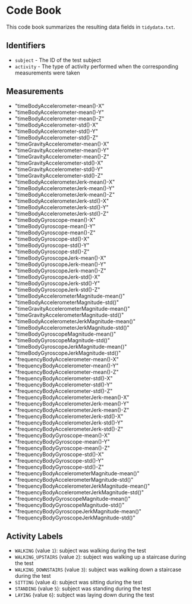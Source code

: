 # Code Book

This code book summarizes the resulting data fields in `tidydata.txt`.

## Identifiers

* `subject` - The ID of the test subject
* `activity` - The type of activity performed when the corresponding measurements were taken

## Measurements

*  "timeBodyAccelerometer-mean()-X"
*  "timeBodyAccelerometer-mean()-Y"
*  "timeBodyAccelerometer-mean()-Z"
*  "timeBodyAccelerometer-std()-X"
*  "timeBodyAccelerometer-std()-Y"
*  "timeBodyAccelerometer-std()-Z"
*  "timeGravityAccelerometer-mean()-X"
*  "timeGravityAccelerometer-mean()-Y"
*  "timeGravityAccelerometer-mean()-Z"
*  "timeGravityAccelerometer-std()-X"
*  "timeGravityAccelerometer-std()-Y"
*  "timeGravityAccelerometer-std()-Z"
*  "timeBodyAccelerometerJerk-mean()-X"
*  "timeBodyAccelerometerJerk-mean()-Y"
*  "timeBodyAccelerometerJerk-mean()-Z"
*  "timeBodyAccelerometerJerk-std()-X"
*  "timeBodyAccelerometerJerk-std()-Y"
*  "timeBodyAccelerometerJerk-std()-Z"
*  "timeBodyGyroscope-mean()-X"
*  "timeBodyGyroscope-mean()-Y"
*  "timeBodyGyroscope-mean()-Z"
*  "timeBodyGyroscope-std()-X"
*  "timeBodyGyroscope-std()-Y"
*  "timeBodyGyroscope-std()-Z"
*  "timeBodyGyroscopeJerk-mean()-X"
*  "timeBodyGyroscopeJerk-mean()-Y"
*  "timeBodyGyroscopeJerk-mean()-Z"
*  "timeBodyGyroscopeJerk-std()-X"
*  "timeBodyGyroscopeJerk-std()-Y"
*  "timeBodyGyroscopeJerk-std()-Z"
*  "timeBodyAccelerometerMagnitude-mean()"
*  "timeBodyAccelerometerMagnitude-std()"
*  "timeGravityAccelerometerMagnitude-mean()"
*  "timeGravityAccelerometerMagnitude-std()"
*  "timeBodyAccelerometerJerkMagnitude-mean()"
*  "timeBodyAccelerometerJerkMagnitude-std()"
*  "timeBodyGyroscopeMagnitude-mean()"
*  "timeBodyGyroscopeMagnitude-std()"
*  "timeBodyGyroscopeJerkMagnitude-mean()"
*  "timeBodyGyroscopeJerkMagnitude-std()"
*  "frequencyBodyAccelerometer-mean()-X"
*  "frequencyBodyAccelerometer-mean()-Y"
*  "frequencyBodyAccelerometer-mean()-Z"
*  "frequencyBodyAccelerometer-std()-X"
*  "frequencyBodyAccelerometer-std()-Y"
*  "frequencyBodyAccelerometer-std()-Z"
*  "frequencyBodyAccelerometerJerk-mean()-X"
*  "frequencyBodyAccelerometerJerk-mean()-Y"
*  "frequencyBodyAccelerometerJerk-mean()-Z"
*  "frequencyBodyAccelerometerJerk-std()-X"
*  "frequencyBodyAccelerometerJerk-std()-Y"
*  "frequencyBodyAccelerometerJerk-std()-Z"
*  "frequencyBodyGyroscope-mean()-X"
*  "frequencyBodyGyroscope-mean()-Y"
*  "frequencyBodyGyroscope-mean()-Z"
*  "frequencyBodyGyroscope-std()-X"
*  "frequencyBodyGyroscope-std()-Y"
*  "frequencyBodyGyroscope-std()-Z"
*  "frequencyBodyAccelerometerMagnitude-mean()"
*  "frequencyBodyAccelerometerMagnitude-std()"
*  "frequencyBodyAccelerometerJerkMagnitude-mean()"
*  "frequencyBodyAccelerometerJerkMagnitude-std()"
*  "frequencyBodyGyroscopeMagnitude-mean()"
*  "frequencyBodyGyroscopeMagnitude-std()"
*  "frequencyBodyGyroscopeJerkMagnitude-mean()"
*  "frequencyBodyGyroscopeJerkMagnitude-std()"

## Activity Labels

* `WALKING` (value `1`): subject was walking during the test
* `WALKING_UPSTAIRS` (value `2`): subject was walking up a staircase during the test
* `WALKING_DOWNSTAIRS` (value `3`): subject was walking down a staircase during the test
* `SITTING` (value `4`): subject was sitting during the test
* `STANDING` (value `5`): subject was standing during the test
* `LAYING` (value `6`): subject was laying down during the test